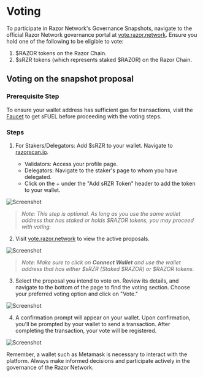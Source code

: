 # Voting

To participate in Razor Network's Governance Snapshots, navigate to the official Razor Network governance portal at [vote.razor.network](https://vote.razor.network). Ensure you hold one of the following to be eligible to vote:

1. $RAZOR tokens on the Razor Chain.
2. $sRZR tokens (which represents staked $RAZOR) on the Razor Chain.


## Voting on the snapshot proposal

### Prerequisite Step
To ensure your wallet address has sufficient gas for transactions, visit the [Faucet](https://faucet.razorscan.io) to get sFUEL before proceeding with the voting steps.

### Steps

1. For Stakers/Delegators: Add $sRZR to your wallet. Navigate to [razorscan.io](https://razorscan.io).

    - Validators: Access your profile page.
    - Delegators: Navigate to the staker's page to whom you have delegated.
    - Click on the + under the "Add sRZR Token" header to add the token to your wallet.

![Screenshot](/img/voting/add_srzr_address.png)

> _Note: This step is optional. As long as you use the same wallet address that has staked or holds $RAZOR tokens, you may proceed with voting._


2. Visit [vote.razor.network](https://vote.razor.network) to view the active proposals.

![Screenshot](/img/voting/snapshot_page.png)

> _Note: Make sure to click on **Connect Wallet** and use the wallet address that has either $sRZR (Staked $RAZOR) or $RAZOR tokens._


3. Select the proposal you intend to vote on. Review its details, and navigate to the bottom of the page to find the voting section. Choose your preferred voting option and click on "Vote."

![Screenshot](/img/voting/cast_vote.png)

4. A confirmation prompt will appear on your wallet. Upon confirmation, you'll be prompted by your wallet to send a transaction. After completing the transaction, your vote will be registered.

![Screenshot](/img/voting/confirm_vote.png)


Remember, a wallet such as Metamask is necessary to interact with the platform. Always make informed decisions and participate actively in the governance of the Razor Network.
